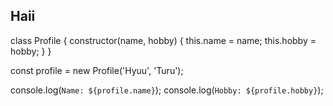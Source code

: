 ## Haii

class Profile {
  constructor(name, hobby) {
    this.name = name;
    this.hobby = hobby;
  }
}

const profile = new Profile('Hyuu', 'Turu');

console.log(`Name: ${profile.name}`);
console.log(`Hobby: ${profile.hobby}`);

<!---
kiuur/kiuur is a ✨ special ✨ repository because its `README.md` (this file) appears on your GitHub profile.
You can click the Preview link to take a look at your changes.
--->
